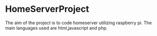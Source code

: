 # HomeServerProject

The aim of the project is to code homeserver utilizing raspberry pi. The main languages used are html,javascript and php.
